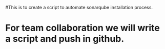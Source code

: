 #This is to create a script to automate sonarqube installation process.
# For team collaboration we will write a script and push in github. 